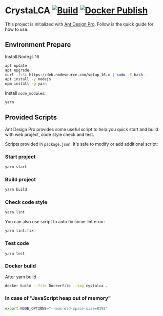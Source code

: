 # CrystaLCA [![Build](https://github.com/linancn/CrystaLCA/actions/workflows/build.yml/badge.svg)](https://github.com/linancn/CrystaLCA/actions/workflows/build.yml) [![Docker Publish](https://github.com/linancn/CrystaLCA/actions/workflows/publish.yml/badge.svg?branch=v0.0.4&event=push)](https://github.com/linancn/CrystaLCA/actions/workflows/publish.yml)

This project is initialized with [Ant Design Pro](https://pro.ant.design). Follow is the quick guide for how to use.

## Environment Prepare

Install Node.js 16

```bash
apt update
apt upgrade
curl -fsSL https://deb.nodesource.com/setup_16.x | sudo -E bash -
apt install -y nodejs
npm install -g yarn
```

Install `node_modules`:

```bash
yarn
```

## Provided Scripts

Ant Design Pro provides some useful script to help you quick start and build with web project, code style check and test.

Scripts provided in `package.json`. It's safe to modify or add additional script:

### Start project

```bash
yarn start
```

### Build project

```bash
yarn build
```

### Check code style

```bash
yarn lint
```

You can also use script to auto fix some lint error:

```bash
yarn lint:fix
```

### Test code

```bash
yarn test
```

### Docker build

After yarn build

```bash
docker build --file Dockerfile --tag cystalca .
```

### In case of "JavaScript heap out of memory"

```bash
export NODE_OPTIONS="--max-old-space-size=8192"
```
